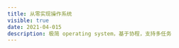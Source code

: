 ```yaml
---
title: 从零实现操作系统
visible: true
date: 2021-04-015
description: 极简 operating system，基于协程，支持多任务
---
```


